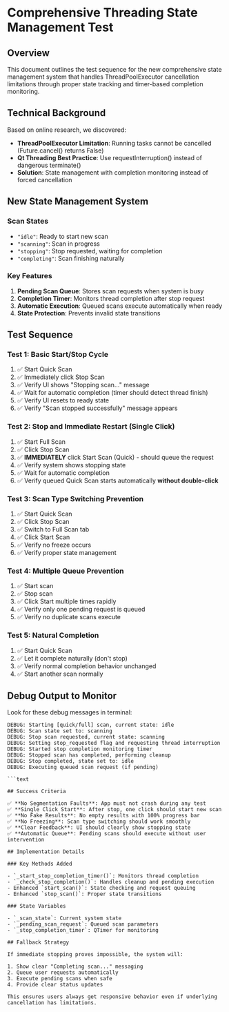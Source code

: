 # Comprehensive Threading State Management Test

## Overview

This document outlines the test sequence for the new comprehensive state management system that
handles ThreadPoolExecutor cancellation limitations through proper state tracking and timer-based
completion monitoring.

## Technical Background

Based on online research, we discovered:

- **ThreadPoolExecutor Limitation**: Running tasks cannot be cancelled (Future.cancel() returns
  False)
- **Qt Threading Best Practice**: Use requestInterruption() instead of dangerous terminate()
- **Solution**: State management with completion monitoring instead of forced cancellation

## New State Management System

### Scan States

- `"idle"`: Ready to start new scan
- `"scanning"`: Scan in progress
- `"stopping"`: Stop requested, waiting for completion
- `"completing"`: Scan finishing naturally

### Key Features

1. **Pending Scan Queue**: Stores scan requests when system is busy
2. **Completion Timer**: Monitors thread completion after stop request
3. **Automatic Execution**: Queued scans execute automatically when ready
4. **State Protection**: Prevents invalid state transitions

## Test Sequence

### Test 1: Basic Start/Stop Cycle

1. ✅ Start Quick Scan
2. ✅ Immediately click Stop Scan
3. ✅ Verify UI shows "Stopping scan..." message
4. ✅ Wait for automatic completion (timer should detect thread finish)
5. ✅ Verify UI resets to ready state
6. ✅ Verify "Scan stopped successfully" message appears

### Test 2: Stop and Immediate Restart (Single Click)

1. ✅ Start Full Scan
2. ✅ Click Stop Scan
3. ✅ **IMMEDIATELY** click Start Scan (Quick) - should queue the request
4. ✅ Verify system shows stopping state
5. ✅ Wait for automatic completion
6. ✅ Verify queued Quick Scan starts automatically **without double-click**

### Test 3: Scan Type Switching Prevention

1. ✅ Start Quick Scan
2. ✅ Click Stop Scan
3. ✅ Switch to Full Scan tab
4. ✅ Click Start Scan
5. ✅ Verify no freeze occurs
6. ✅ Verify proper state management

### Test 4: Multiple Queue Prevention

1. ✅ Start scan
2. ✅ Stop scan
3. ✅ Click Start multiple times rapidly
4. ✅ Verify only one pending request is queued
5. ✅ Verify no duplicate scans execute

### Test 5: Natural Completion

1. ✅ Start Quick Scan
2. ✅ Let it complete naturally (don't stop)
3. ✅ Verify normal completion behavior unchanged
4. ✅ Start another scan normally

## Debug Output to Monitor

Look for these debug messages in terminal:

````text
DEBUG: Starting [quick/full] scan, current state: idle
DEBUG: Scan state set to: scanning
DEBUG: Stop scan requested, current state: scanning
DEBUG: Setting stop_requested flag and requesting thread interruption
DEBUG: Started stop completion monitoring timer
DEBUG: Stopped scan has completed, performing cleanup
DEBUG: Stop completed, state set to: idle
DEBUG: Executing queued scan request (if pending)

```text

## Success Criteria

✅ **No Segmentation Faults**: App must not crash during any test
✅ **Single Click Start**: After stop, one click should start new scan
✅ **No Fake Results**: No empty results with 100% progress bar
✅ **No Freezing**: Scan type switching should work smoothly
✅ **Clear Feedback**: UI should clearly show stopping state
✅ **Automatic Queue**: Pending scans should execute without user intervention

## Implementation Details

### Key Methods Added

- `_start_stop_completion_timer()`: Monitors thread completion
- `_check_stop_completion()`: Handles cleanup and pending execution
- Enhanced `start_scan()`: State checking and request queuing
- Enhanced `stop_scan()`: Proper state transitions

### State Variables

- `_scan_state`: Current system state
- `_pending_scan_request`: Queued scan parameters
- `_stop_completion_timer`: QTimer for monitoring

## Fallback Strategy

If immediate stopping proves impossible, the system will:

1. Show clear "Completing scan..." messaging
2. Queue user requests automatically
3. Execute pending scans when safe
4. Provide clear status updates

This ensures users always get responsive behavior even if underlying cancellation has limitations.
````
